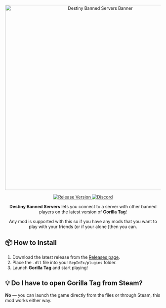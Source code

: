 <p align="center">
    <img src="https://files.catbox.moe/sra1h1.png" alt="Destiny Banned Servers Banner" width="600">
</p>

<p align="center">
    <a href="https://github.com/MooManisLoud/DestinyBannedServers/releases">
        <img src="https://img.shields.io/github/v/release/MooManisLoud/DestinyBannedServers?label=version&style=for-the-badge" alt="Release Version">
    </a>
    <a href="http://destiny.vin/discord">
        <img src="https://img.shields.io/discord/1244600268700651570?label=Discord&style=for-the-badge&color=blueviolet" alt="Discord">
    </a>
</p>

<p align="center">
    <strong>Destiny Banned Servers</strong> lets you connect to a server with other banned players on the latest version of <strong>Gorilla Tag</strong>!
</p>

<p align="center">Any mod is supported with this so if you have any mods that you want to play with your friends (or if your alone )then you can.</p>

<h2>📦 How to Install</h2>
<ol>
    <li>Download the latest release from the <a href="https://github.com/MooManisLoud/DestinyBannedServers/releases">Releases page</a>.</li>
    <li>Place the <code>.dll</code> file into your <code>BepInEx/plugins</code> folder.</li>
    <li>Launch <strong>Gorilla Tag</strong> and start playing!</li>
</ol>

<h2>💡 Do I have to open Gorilla Tag from Steam?</h2>
<p><strong>No</strong> — you can launch the game directly from the files or through Steam, this mod works either way.</p>

